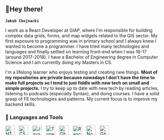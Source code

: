 ## 👋Hey there!

**`Jakub Chojnacki`**

I work as a React Developer at GIAP, where I'm responsible for building complex data grids, forms, and map widgets related to the GIS sector. 
My first exposure to programming was in primary school and I always knew I wanted to become a programmer. I have tried many technologies and languages and finally settled on learning front-end when I was 16-17 (around 2017-2018). I have a Bachelor of Engineering degree in Computer Science and I am currently doing my Masters in CS.
 
I'm a lifelong learner who enjoys testing and creating new things. **Most of my repositories are private because nowadays I don't have the time to make full projects so I tend to just fiddle with new tech on small and simple projects.** I try to keep up to date with new tech by reading articles, listening to podcasts (especially Syntax), and doing courses. I have a solid grasp of FE technologies and patterns. My current focus is to improve my backend skills.
 
###  🧰 Languages and Tools

<img align="left" alt="HTML" width="30px" style="padding-right:10px;" src="https://cdn.jsdelivr.net/gh/devicons/devicon/icons/html5/html5-plain.svg" />
<img align="left" alt="CSS" width="30px" style="padding-right:10px;" src="https://cdn.jsdelivr.net/gh/devicons/devicon/icons/css3/css3-plain.svg" />
<img align="left" alt="JavaScript" width="30px" style="padding-right:10px;" src="https://cdn.jsdelivr.net/gh/devicons/devicon/icons/javascript/javascript-plain.svg" />
<img align="left" alt="TypeScript" width="30px" style="padding-right:10px;" src="https://cdn.jsdelivr.net/gh/devicons/devicon/icons/typescript/typescript-plain.svg" />
<img align="left" alt="Git" width="30px" style="padding-right:10px;" src="https://cdn.jsdelivr.net/gh/devicons/devicon/icons/git/git-original.svg" />
<img align="left" alt="React" width="30px" style="padding-right:10px;" src="https://cdn.jsdelivr.net/gh/devicons/devicon/icons/react/react-original.svg" />
<img align="left" alt="NodeJS" width="30px" style="padding-right:10px;" src="https://cdn.jsdelivr.net/gh/devicons/devicon/icons/nodejs/nodejs-original.svg" />
<img align="left" alt="GitHub" width="30px" style="padding-right:10px;" src="https://cdn.jsdelivr.net/gh/devicons/devicon/icons/github/github-original.svg" />

